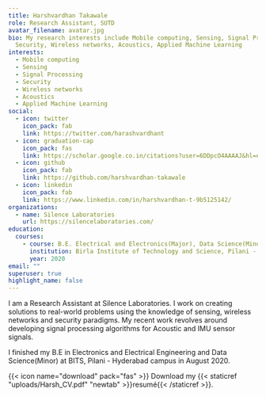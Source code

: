 ```yaml
---
title: Harshvardhan Takawale
role: Research Assistant, SUTD
avatar_filename: avatar.jpg
bio: My research interests include Mobile computing, Sensing, Signal Processing,
  Security, Wireless networks, Acoustics, Applied Machine Learning
interests:
  - Mobile computing
  - Sensing
  - Signal Processing
  - Security
  - Wireless networks
  - Acoustics
  - Applied Machine Learning
social:
  - icon: twitter
    icon_pack: fab
    link: https://twitter.com/harashvardhant
  - icon: graduation-cap
    icon_pack: fas
    link: https://scholar.google.co.in/citations?user=6DDpcO4AAAAJ&hl=en
  - icon: github
    icon_pack: fab
    link: https://github.com/harshvardhan-takawale
  - icon: linkedin
    icon_pack: fab
    link: https://www.linkedin.com/in/harshvardhan-t-9b5125142/
organizations:
  - name: Silence Laboratories
    url: https://silencelaboratories.com/
education:
  courses:
    - course: B.E. Electrical and Electronics(Major), Data Science(Minor)
      institution: Birla Institute of Technology and Science, Pilani - Hyderabad Campus
      year: 2020
email: ""
superuser: true
highlight_name: false
---
```

I am a Research Assistant at Silence Laboratories. I work on creating solutions to real-world problems using the knowledge of sensing, wireless networks and security paradigms. My recent work revolves around developing signal processing algorithms for Acoustic and IMU sensor signals.

I finished my B.E in Electronics and Electrical Engineering and Data Science(Minor) at BITS, Pilani - Hyderabad campus in August 2020. 

{{< icon name="download" pack="fas" >}} Download my {{< staticref "uploads/Harsh_CV.pdf" "newtab" >}}resumé{{< /staticref >}}.